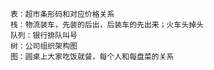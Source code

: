 >   

        表：超市条形码和对应价格关系
        栈：物流装车，先装的后出，后装车的先出来；火车头掉头
        队列：银行排队叫号
        树：公司组织架构图
        图：圆桌上大家吃饭就餐，每个人和每盘菜的关系
        